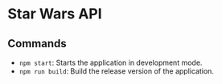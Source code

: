# Star Wars API #

## Commands ##

- `npm start`: Starts the application in development mode.
- `npm run build`: Build the release version of the application.
